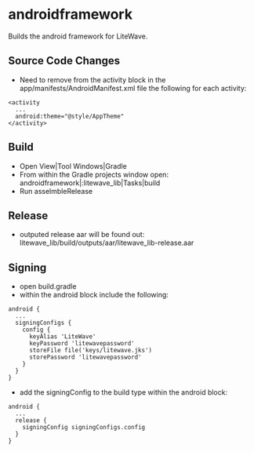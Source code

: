 # androidframework

Builds the android framework for LiteWave.

## Source Code Changes

- Need to remove from the activity block in the app/manifests/AndroidManifest.xml file the following for each activity:

```
<activity
  ...
  android:theme="@style/AppTheme"
</activity>
```

## Build

- Open View|Tool Windows|Gradle
- From within the Gradle projects window open: androidframework|:litewave_lib|Tasks|build
- Run asselmbleRelease

## Release

- outputed release aar will be found out: litewave_lib/build/outputs/aar/litewave_lib-release.aar

## Signing

- open build.gradle
- within the android block include the following:

```
android {
  ...
  signingConfigs {
    config {
      keyAlias 'LiteWave'
      keyPassword 'litewavepassword'
      storeFile file('keys/litewave.jks')
      storePassword 'litewavepassword'
    }
  }
}
```

- add the signingConfig to the build type within the android block:

```
android {
  ...
  release {
    signingConfig signingConfigs.config
  }
}
```




